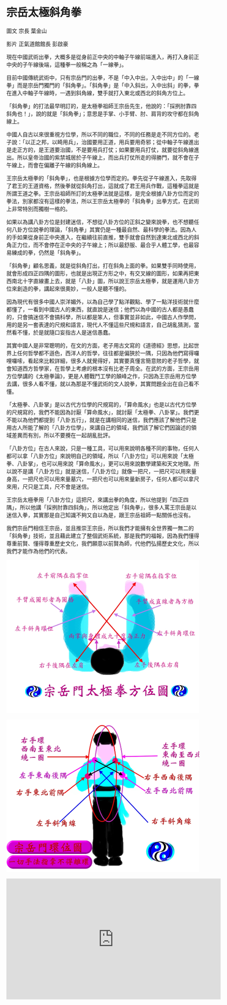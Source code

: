 # 宗岳太極斜角拳

圖文
宗長
葉金山

影片
正氣道館館長
彭啟豪

現在中國武術出拳，大概多是從身前正中央的中軸子午線前端進入，再打入身前正中央的子午線後端，這種拳一般稱之為「一線拳」。

目前中國傳統武術中，只有宗岳門的出拳，不是「中入中出，入中出中」的「一線拳」而是宗岳門獨門的「斜角拳」。「斜角拳」是「中入斜出，入中出斜」的拳，拳在進入中軸子午線時，一遇到斜角線，雙手就打入東北或西北的斜角方位上。

「斜角拳」的打法最早明訂的，是太極拳祖師王宗岳先生，他說的：「採挒肘靠四斜角也！」，說的就是「斜角拳」；意思是手掌、小手臂、肘、肩背的攻守都在斜角線上。

中國人自古以來很重視方位學，所以不同的職位，不同的任務是走不同方位的。老子說：「以正之邦，以畸用兵」，治國要用正道，用兵要用奇邪；從中軸子午線進出是走正方的，是王道要治國，不是要用兵打仗；如果要用兵打仗，就要從斜角線進出。所以皇帝治國的紫禁城居於子午線上，而出兵打仗所走的得勝門，就不會在子午線上，而會在偏離子午線的斜角線上。

王宗岳太極拳的「斜角拳」，也是根據方位學而定的。拳先從子午線進入，先取得了君王的王道資格，然後拳就從斜角打出，這就成了君王用兵作戰，這種拳這就是所謂王道之拳。王宗岳祖師所訂的太極拳法就是這樣，是完全根據八卦方位而定的拳法，別家都沒有這樣的拳法，所以王宗岳太極拳的「斜角拳」出拳方式，在武術上非常特別而獨樹一格的。

如果以為講八卦方位是封建迷信，不想從八卦方位的正斜之變來說拳，也不想聽任何八卦方位說拳的理論，「斜角拳」其實仍是一種最自然、最科學的拳法。因為人的手如果從身前正中央進入，在繼續往前直推，雙手就會自然到達東北或西北的斜角正力位，而不會停在正中央的子午線上；所以最舒服、最合乎人體工學，也最容易練成的拳，仍然是「斜角拳」。

「斜角拳」顧名思義，就是從斜角打出，打在斜角上面的拳。如果雙手同時使用，就會形成四正四隅的圖形，也就是出現正方形之中，有交叉線的圖形，如果再把東西南北十字直線畫上去，就是「八卦」圖，所以說王宗岳太極拳，就是運用八卦方位來創造的拳，講起來很奧妙，一般人是聽不懂的。

因為現代有很多中國人崇洋媚外，以為自己學了點洋觀點、學了一點洋技術就什麼都懂了，一看到中國古人的東西，就直說是迷信；他們以為中國的古人都是愚蠢的，只會搞迷信不會搞科學，所以都是笨人，但事實並非如此，中國古人作學問，用的是另一套表達的尺規和語言，現代人不懂這些尺規和語言，自己胡亂猜測，當然看不懂，於是就隨口妄指古人是迷信愚蠢。

其實中國人是非常聰明的，在文的方面，老子用古文寫的《道德經》思想，比起世界上任何哲學都不遜色，西洋人的哲學，往往都是偏狹於一隅，只因為他們寫得囉哩囉嗦，看起來比較詳細，很多人就覺得好，其實要真懂言簡意賅的老子哲學，就會知道西方哲學家，在哲學上考慮的根本沒有比老子周全。在武的方面，王宗岳用方位學講的《太極拳論》，更是人體戰鬥工學的顛峰之作，只因為王宗岳用方位學去講，很多人看不懂，就以為那是不懂武術的文人說拳，其實問題全出在自己看不懂。

「太極拳、八卦掌」是以古代方位學的尺規寫的，「算命風水」也是以古代方位學的尺規寫的，我們不能因為討厭「算命風水」，就討厭「太極拳、八卦掌」。我們更不能以為他們都提到「八卦五行」，就是在講相同的迷信，我們應該了解他們只是用古人所能了解的「八卦方位學」，來講自己的領域，我們該了解它們因論述的領域差異而有別，所以不要攪在一起胡亂批評。

「八卦方位」在古人來說，只是一種工具，可以用來說明各種不同的事物，任何人都可以拿「八卦方位」來說明自己的領域，所以「八卦方位」可以用來說「太極拳、八卦掌」，也可以用來說「算命風水」，更可以用來說數學建築和天文地理。所以說不是講「八卦方位」就是迷信，「八卦方位」就像一把尺，一把尺可以用來量身高，一把尺也可以用來量墓穴，一把尺也可以用來量新房子，任何人都可以拿尺來用，尺只是工具，尺不會是迷信。

王宗岳太極拳用「八卦方位」這把尺，來講出拳的角度，所以他提到「四正四隅」，所以他講「採挒肘靠四斜角」，所以他定出「斜角拳」，很多人罵王宗岳是以迷信入拳，其實那是自己知識不夠又自以為是，跟王宗岳祖師一點關係也沒有。

我們宗岳門相信王宗岳，並且推崇王宗岳，所以我們才能擁有全世界獨一無二的「斜角拳」技術，並且藉此建立了整個武術系統，那是我們的福報，因為我們懂得尊重前賢、懂得尊重歷史文化，我們願意以前賢為師，代他們弘揚歷史文化，所以我們才能作為他們的代表。

![](taiji-aspect02.jpg)

![](環位圖.jpg)

<iframe width="560" height="315" src="https://www.youtube.com/embed/5gdUMqZ8PJM" frameborder="0" allowfullscreen></iframe>